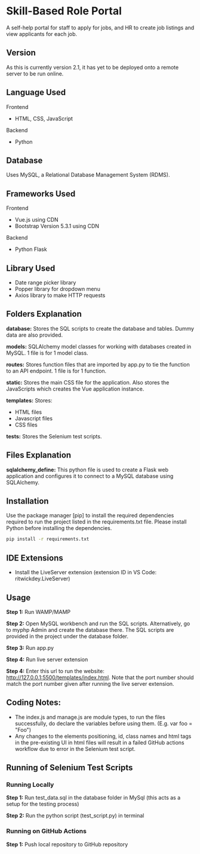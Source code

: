 # Skill-Based Role Portal

A self-help portal for staff to apply for jobs, and HR to create job listings and view applicants for each job. 

## Version 
As this is currently version 2.1, it has yet to be deployed onto a remote server to be run online. 

## Language Used
Frontend
- HTML, CSS, JavaScript

Backend
- Python 

## Database
Uses MySQL, a Relational Database Management System (RDMS).

## Frameworks Used
Frontend
- Vue.js using CDN 
- Bootstrap Version 5.3.1 using CDN

Backend
- Python Flask

## Library Used
- Date range picker library 
- Popper library for dropdown menu
- Axios library to make HTTP requests

## Folders Explanation
**database:** Stores the SQL scripts to create the database and tables. Dummy data are also provided. 

**models:** SQLAlchemy model classes for working with databases created in MySQL. 1 file is for 1 model class. 

**routes:** Stores function files that are imported by app.py to tie the function to an API endpoint. 1 file is for 1 function. 

**static:** Stores the main CSS file for the application. Also stores the JavaScripts which creates the Vue application instance. 

**templates:** 
Stores:
- HTML files
- Javascript files
- CSS files

**tests:** Stores the Selenium test scripts. 

## Files Explanation

**sqlalchemy_define:** This python file is used to create a Flask web application and configures it to connect to a MySQL database using SQLAlchemy. 

## Installation

Use the package manager [pip] to install the required dependencies required to run the project listed in the requirements.txt file. Please install Python before installing the dependencies. 

```bash
pip install -r requirements.txt
```

## IDE Extensions
- Install the LiveServer extension (extension ID in VS Code: ritwickdey.LiveServer) 

## Usage
**Step 1:** Run WAMP/MAMP

**Step 2:** Open MySQL workbench and run the SQL scripts. Alternatively, go to myphp Admin and create the database there. The SQL scripts are provided in the project under the database folder. 

**Step 3:** Run app.py

**Step 4:** Run live server extension

**Step 4:** Enter this url to run the website: http://127.0.0.1:5500/templates/index.html. Note that the port number should match the port number given after running the live server extension. 

## Coding Notes:
- The index.js and manage.js are module types, to run the files successfully, do declare the variables before using them. (E.g. var foo = "Foo")
- Any changes to the elements positioning, id, class names and html tags in the pre-existing UI in html files will result in a failed GitHub actions workflow due to error in the Selenium test script. 

## Running of Selenium Test Scripts

### Running Locally
**Step 1:** Run test_data.sql in the database folder in MySql (this acts as a setup for the testing process)

**Step 2:** Run the python script (test_script.py) in terminal

### Running on GitHub Actions
**Step 1:** Push local repository to GitHub repository